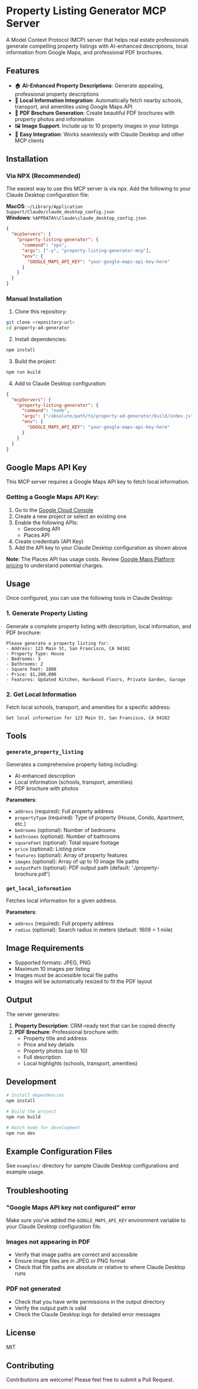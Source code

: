 # Property Listing Generator MCP Server

A Model Context Protocol (MCP) server that helps real estate professionals generate compelling property listings with AI-enhanced descriptions, local information from Google Maps, and professional PDF brochures.

## Features

- 🏠 **AI-Enhanced Property Descriptions**: Generate appealing, professional property descriptions
- 📍 **Local Information Integration**: Automatically fetch nearby schools, transport, and amenities using Google Maps API
- 📄 **PDF Brochure Generation**: Create beautiful PDF brochures with property photos and information
- 🖼️ **Image Support**: Include up to 10 property images in your listings
- 🔧 **Easy Integration**: Works seamlessly with Claude Desktop and other MCP clients

## Installation

### Via NPX (Recommended)

The easiest way to use this MCP server is via npx. Add the following to your Claude Desktop configuration file:

**MacOS**: `~/Library/Application Support/Claude/claude_desktop_config.json`  
**Windows**: `%APPDATA%\Claude\claude_desktop_config.json`

```json
{
  "mcpServers": {
    "property-listing-generator": {
      "command": "npx",
      "args": ["-y", "property-listing-generator-mcp"],
      "env": {
        "GOOGLE_MAPS_API_KEY": "your-google-maps-api-key-here"
      }
    }
  }
}
```

### Manual Installation

1. Clone this repository:
```bash
git clone <repository-url>
cd property-ad-generator
```

2. Install dependencies:
```bash
npm install
```

3. Build the project:
```bash
npm run build
```

4. Add to Claude Desktop configuration:
```json
{
  "mcpServers": {
    "property-listing-generator": {
      "command": "node",
      "args": ["/absolute/path/to/property-ad-generator/build/index.js"],
      "env": {
        "GOOGLE_MAPS_API_KEY": "your-google-maps-api-key-here"
      }
    }
  }
}
```

## Google Maps API Key

This MCP server requires a Google Maps API key to fetch local information. 

### Getting a Google Maps API Key:

1. Go to the [Google Cloud Console](https://console.cloud.google.com/)
2. Create a new project or select an existing one
3. Enable the following APIs:
   - Geocoding API
   - Places API
4. Create credentials (API Key)
5. Add the API key to your Claude Desktop configuration as shown above

**Note**: The Places API has usage costs. Review [Google Maps Platform pricing](https://mapsplatform.google.com/pricing/) to understand potential charges.

## Usage

Once configured, you can use the following tools in Claude Desktop:

### 1. Generate Property Listing

Generate a complete property listing with description, local information, and PDF brochure:

```
Please generate a property listing for:
- Address: 123 Main St, San Francisco, CA 94102
- Property Type: House
- Bedrooms: 3
- Bathrooms: 2
- Square Feet: 1800
- Price: $1,200,000
- Features: Updated Kitchen, Hardwood Floors, Private Garden, Garage
```

### 2. Get Local Information

Fetch local schools, transport, and amenities for a specific address:

```
Get local information for 123 Main St, San Francisco, CA 94102
```

## Tools

### `generate_property_listing`

Generates a comprehensive property listing including:
- AI-enhanced description
- Local information (schools, transport, amenities)
- PDF brochure with photos

**Parameters**:
- `address` (required): Full property address
- `propertyType` (required): Type of property (House, Condo, Apartment, etc.)
- `bedrooms` (optional): Number of bedrooms
- `bathrooms` (optional): Number of bathrooms
- `squareFeet` (optional): Total square footage
- `price` (optional): Listing price
- `features` (optional): Array of property features
- `images` (optional): Array of up to 10 image file paths
- `outputPath` (optional): PDF output path (default: './property-brochure.pdf')

### `get_local_information`

Fetches local information for a given address.

**Parameters**:
- `address` (required): Full property address
- `radius` (optional): Search radius in meters (default: 1609 = 1 mile)

## Image Requirements

- Supported formats: JPEG, PNG
- Maximum 10 images per listing
- Images must be accessible local file paths
- Images will be automatically resized to fit the PDF layout

## Output

The server generates:
1. **Property Description**: CRM-ready text that can be copied directly
2. **PDF Brochure**: Professional brochure with:
   - Property title and address
   - Price and key details
   - Property photos (up to 10)
   - Full description
   - Local highlights (schools, transport, amenities)

## Development

```bash
# Install dependencies
npm install

# Build the project
npm run build

# Watch mode for development
npm run dev
```

## Example Configuration Files

See `examples/` directory for sample Claude Desktop configurations and example usage.

## Troubleshooting

### "Google Maps API key not configured" error

Make sure you've added the `GOOGLE_MAPS_API_KEY` environment variable to your Claude Desktop configuration file.

### Images not appearing in PDF

- Verify that image paths are correct and accessible
- Ensure image files are in JPEG or PNG format
- Check that file paths are absolute or relative to where Claude Desktop runs

### PDF not generated

- Check that you have write permissions in the output directory
- Verify the output path is valid
- Check the Claude Desktop logs for detailed error messages

## License

MIT

## Contributing

Contributions are welcome! Please feel free to submit a Pull Request.

